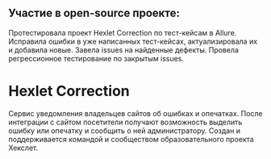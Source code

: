 ## Участие в open-source проекте:

Протестировала проект Hexlet Correction по тест-кейсам в Allure.
Исправила ошибки в уже написанных тест-кейсах, актуализировала их и добавила новые.
Завела issues на найденные дефекты.
Провела регрессионное тестирование по закрытым issues.

# Hexlet Correction 
Сервис уведомления владельцев сайтов об ошибках и опечатках. После интеграции с сайтом посетители получают возможность выделить ошибку или опечатку и сообщить о ней администратору.
Создан и поддерживается командой и сообществом образовательного проекта Хекслет.
